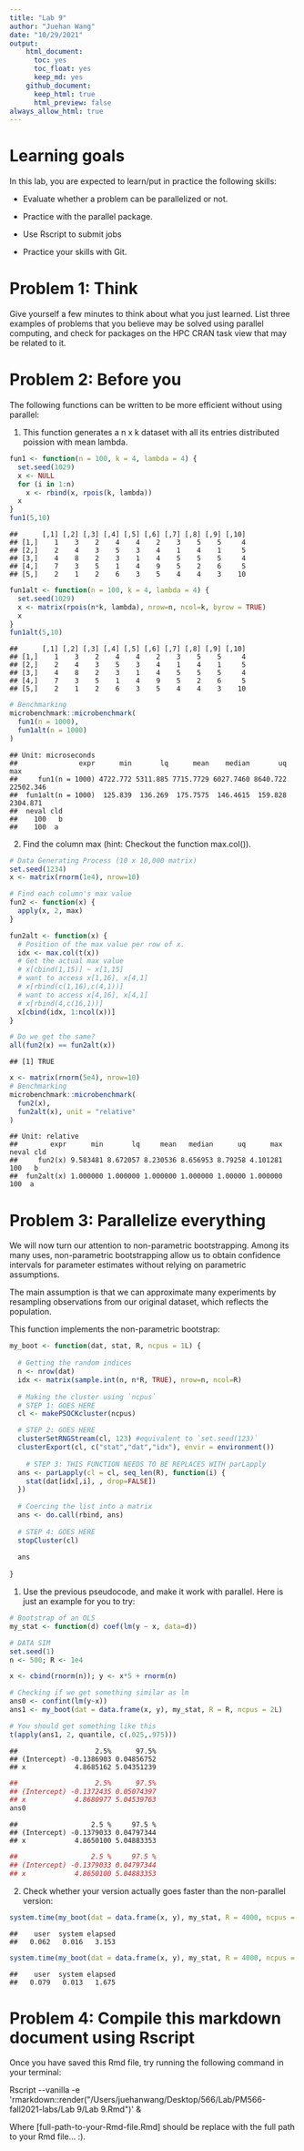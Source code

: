 ```yaml
---
title: "Lab 9"
author: "Juehan Wang"
date: "10/29/2021"
output:
    html_document:
      toc: yes 
      toc_float: yes 
      keep_md: yes
    github_document:
      keep_html: true
      html_preview: false
always_allow_html: true
---
```






# Learning goals

In this lab, you are expected to learn/put in practice the following skills:

* Evaluate whether a problem can be parallelized or not.

* Practice with the parallel package.

* Use Rscript to submit jobs

* Practice your skills with Git.

# Problem 1: Think

Give yourself a few minutes to think about what you just learned. List three examples of problems that you believe may be solved using parallel computing, and check for packages on the HPC CRAN task view that may be related to it.

# Problem 2: Before you

The following functions can be written to be more efficient without using parallel:

1. This function generates a n x k dataset with all its entries distributed poission with mean lambda.


```r
fun1 <- function(n = 100, k = 4, lambda = 4) {
  set.seed(1029)
  x <- NULL
  for (i in 1:n)
    x <- rbind(x, rpois(k, lambda))
  x
}
fun1(5,10)
```

```
##      [,1] [,2] [,3] [,4] [,5] [,6] [,7] [,8] [,9] [,10]
## [1,]    1    3    2    4    4    2    3    5    5     4
## [2,]    2    4    3    5    3    4    1    4    1     5
## [3,]    4    8    2    3    1    4    5    5    5     4
## [4,]    7    3    5    1    4    9    5    2    6     5
## [5,]    2    1    2    6    3    5    4    4    3    10
```

```r
fun1alt <- function(n = 100, k = 4, lambda = 4) {
  set.seed(1029)
  x <- matrix(rpois(n*k, lambda), nrow=n, ncol=k, byrow = TRUE)
  x
}
fun1alt(5,10)
```

```
##      [,1] [,2] [,3] [,4] [,5] [,6] [,7] [,8] [,9] [,10]
## [1,]    1    3    2    4    4    2    3    5    5     4
## [2,]    2    4    3    5    3    4    1    4    1     5
## [3,]    4    8    2    3    1    4    5    5    5     4
## [4,]    7    3    5    1    4    9    5    2    6     5
## [5,]    2    1    2    6    3    5    4    4    3    10
```

```r
# Benchmarking
microbenchmark::microbenchmark(
  fun1(n = 1000),
  fun1alt(n = 1000)
)
```

```
## Unit: microseconds
##               expr      min       lq      mean    median       uq       max
##     fun1(n = 1000) 4722.772 5311.885 7715.7729 6027.7460 8640.722 22502.346
##  fun1alt(n = 1000)  125.839  136.269  175.7575  146.4615  159.828  2304.871
##  neval cld
##    100   b
##    100  a
```

2. Find the column max (hint: Checkout the function max.col()).


```r
# Data Generating Process (10 x 10,000 matrix)
set.seed(1234)
x <- matrix(rnorm(1e4), nrow=10)

# Find each column's max value
fun2 <- function(x) {
  apply(x, 2, max)
}

fun2alt <- function(x) {
  # Position of the max value per row of x.
  idx <- max.col(t(x))
  # Get the actual max value
  # x[cbind(1,15)] ~ x[1,15]
  # want to access x[1,16], x[4,1]
  # x[rbind(c(1,16),c(4,1))]
  # want to access x[4,16], x[4,1]
  # x[rbind(4,c(16,1))]
  x[cbind(idx, 1:ncol(x))]
}

# Do we get the same?
all(fun2(x) == fun2alt(x))
```

```
## [1] TRUE
```

```r
x <- matrix(rnorm(5e4), nrow=10)
# Benchmarking
microbenchmark::microbenchmark(
  fun2(x),
  fun2alt(x), unit = "relative"
)
```

```
## Unit: relative
##        expr      min       lq     mean   median      uq      max neval cld
##     fun2(x) 9.583481 8.672057 8.230536 8.656953 8.79258 4.101281   100   b
##  fun2alt(x) 1.000000 1.000000 1.000000 1.000000 1.00000 1.000000   100  a
```

# Problem 3: Parallelize everything

We will now turn our attention to non-parametric bootstrapping. Among its many uses, non-parametric bootstrapping allow us to obtain confidence intervals for parameter estimates without relying on parametric assumptions.

The main assumption is that we can approximate many experiments by resampling observations from our original dataset, which reflects the population.

This function implements the non-parametric bootstrap:


```r
my_boot <- function(dat, stat, R, ncpus = 1L) {
  
  # Getting the random indices
  n <- nrow(dat)
  idx <- matrix(sample.int(n, n*R, TRUE), nrow=n, ncol=R)
 
  # Making the cluster using `ncpus`
  # STEP 1: GOES HERE
  cl <- makePSOCKcluster(ncpus)

  # STEP 2: GOES HERE
  clusterSetRNGStream(cl, 123) #equivalent to `set.seed(123)`
  clusterExport(cl, c("stat","dat","idx"), envir = environment())
  
    # STEP 3: THIS FUNCTION NEEDS TO BE REPLACES WITH parLapply
  ans <- parLapply(cl = cl, seq_len(R), function(i) {
    stat(dat[idx[,i], , drop=FALSE])
  })
  
  # Coercing the list into a matrix
  ans <- do.call(rbind, ans)
  
  # STEP 4: GOES HERE
  stopCluster(cl)
  
  ans
  
}
```

1. Use the previous pseudocode, and make it work with parallel. Here is just an example for you to try:


```r
# Bootstrap of an OLS
my_stat <- function(d) coef(lm(y ~ x, data=d))

# DATA SIM
set.seed(1)
n <- 500; R <- 1e4

x <- cbind(rnorm(n)); y <- x*5 + rnorm(n)

# Checking if we get something similar as lm
ans0 <- confint(lm(y~x))
ans1 <- my_boot(dat = data.frame(x, y), my_stat, R = R, ncpus = 2L)

# You should get something like this
t(apply(ans1, 2, quantile, c(.025,.975)))
```

```
##                   2.5%      97.5%
## (Intercept) -0.1386903 0.04856752
## x            4.8685162 5.04351239
```

```r
##                   2.5%      97.5%
## (Intercept) -0.1372435 0.05074397
## x            4.8680977 5.04539763
ans0
```

```
##                  2.5 %     97.5 %
## (Intercept) -0.1379033 0.04797344
## x            4.8650100 5.04883353
```

```r
##                  2.5 %     97.5 %
## (Intercept) -0.1379033 0.04797344
## x            4.8650100 5.04883353
```

2. Check whether your version actually goes faster than the non-parallel version:


```r
system.time(my_boot(dat = data.frame(x, y), my_stat, R = 4000, ncpus = 1L))
```

```
##    user  system elapsed 
##   0.062   0.016   3.153
```

```r
system.time(my_boot(dat = data.frame(x, y), my_stat, R = 4000, ncpus = 2L))
```

```
##    user  system elapsed 
##   0.079   0.013   1.675
```

# Problem 4: Compile this markdown document using Rscript

Once you have saved this Rmd file, try running the following command in your terminal:

Rscript --vanilla -e 'rmarkdown::render("/Users/juehanwang/Desktop/566/Lab/PM566-fall2021-labs/Lab 9/Lab 9.Rmd")' &

Where [full-path-to-your-Rmd-file.Rmd] should be replace with the full path to your Rmd file… :).

